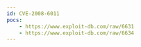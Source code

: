 ```yaml
---
id: CVE-2008-6011
pocs:
    - https://www.exploit-db.com/raw/6631
    - https://www.exploit-db.com/raw/6634
---
```

